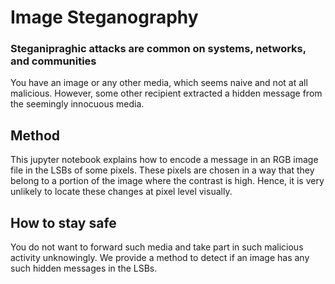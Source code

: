 # Image Steganography
### Steganipraghic attacks are common on systems, networks, and communities
You have an image or any other media, which seems naive and not at all malicious.
However, some other recipient extracted a hidden message from the seemingly innocuous media.

## Method
This jupyter notebook explains how to encode a message in an RGB image file in the LSBs of some pixels.
These pixels are chosen in a way that they belong to a portion of the image where the contrast is high.
Hence, it is very unlikely to locate these changes at pixel level visually.

## How to stay safe
You do not want to forward such media and take part in such malicious activity unknowingly.
We provide a method to detect if an image has any such hidden messages in the LSBs.
